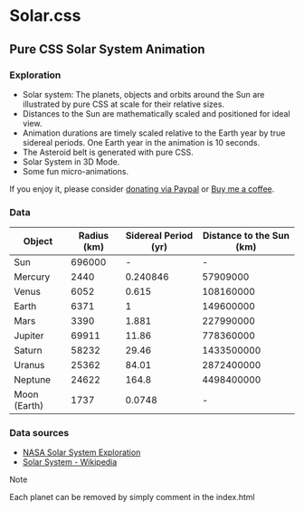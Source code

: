# Solar.css
## Pure CSS Solar System Animation

### Exploration
- Solar system: The planets, objects and orbits around the Sun are illustrated by pure CSS at scale for their relative sizes.
- Distances to the Sun are mathematically scaled and positioned for ideal view.
- Animation durations are timely scaled relative to the Earth year by true sidereal periods. One Earth year in the animation is 10 seconds.
- The Asteroid belt is generated with pure CSS.
- Solar System in 3D Mode.
- Some fun micro-animations.

If you enjoy it, please consider [donating via Paypal](https://www.paypal.me/picturepan2) or [Buy me a coffee](https://www.buymeacoffee.com/yanzhu).

### Data
|Object       |Radius (km) |Sidereal Period (yr) |Distance to the Sun (km) |
|-------------|------------|---------------------|-------------------------|
|Sun          |696000      |-                    |-                        |
|Mercury      |2440        |0.240846             |57909000                 |
|Venus        |6052        |0.615                |108160000                |
|Earth        |6371        |1                    |149600000                |
|Mars         |3390        |1.881                |227990000                |
|Jupiter      |69911       |11.86                |778360000                |
|Saturn       |58232       |29.46                |1433500000               |
|Uranus       |25362       |84.01                |2872400000               |
|Neptune      |24622       |164.8                |4498400000               |
|Moon (Earth) |1737        |0.0748               |-                        |

### Data sources
- [NASA Solar System Exploration](https://solarsystem.nasa.gov/)
- [Solar System - Wikipedia](https://en.wikipedia.org/wiki/Solar_System)

>[!NOTE]
>Each planet can be removed by simply comment in the index.html
